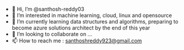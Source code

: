 - 👋 Hi, I’m @santhosh-reddy03
- 👀 I’m interested in machine learning, cloud, linux and opensource
- 🌱 I’m currently learning data structures and algorithms, preparing to become azure solutions architect by the end of this year
- 💞️ I’m looking to collaborate on ...
- 📫 How to reach me : santhoshreddy923@gmail.com

<!---
santhosh-reddy03/santhosh-reddy03 is a ✨ special ✨ repository because its `README.md` (this file) appears on your GitHub profile.
You can click the Preview link to take a look at your changes.
--->
